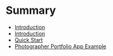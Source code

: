 # Summary

* [Introduction](readmemd.md)
* [Introduction](introduction.md)
* [Quick Start](quick-start.md)
* [Photographer Portfolio App Example](portfolio-app-example.md)

